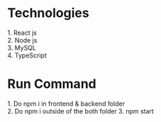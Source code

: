 <h1> Technologies </h1>
1. React js <br/>
2. Node js<br/>
3. MySQL<br/>
4. TypeScript<br/>

<h1> Run Command </h1>
1. Do npm i in frontend & backend folder <br/> 
2. Do npm i outside of the both folder 
3. npm start 
